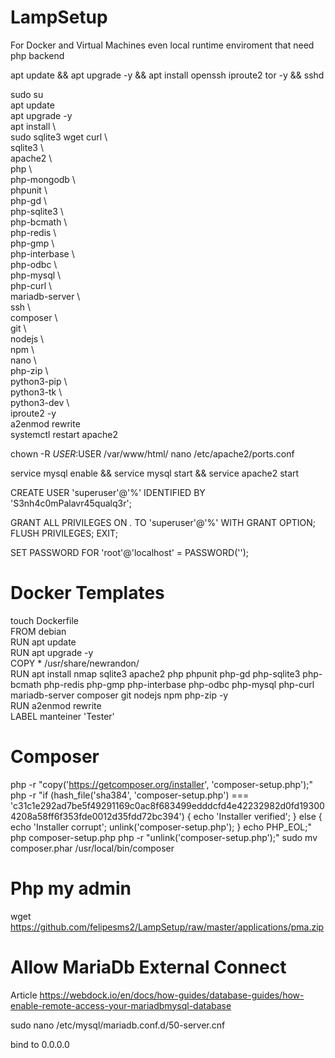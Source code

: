 # LampSetup
For Docker and Virtual Machines even local runtime enviroment that need php backend

  apt update && apt upgrade -y && apt install openssh iproute2 tor -y && sshd <br>      

  sudo su <br>
  apt update <br>
  apt upgrade -y <br>
  apt install \ <br>
  sudo sqlite3 wget curl \ <br>
  sqlite3 \ <br>
  apache2 \ <br>
  php \ <br>
  php-mongodb \ <br>
  phpunit \ <br>
  php-gd \ <br>
  php-sqlite3 \ <br>
  php-bcmath \ <br>
  php-redis \ <br>
  php-gmp \ <br>
  php-interbase \ <br>
  php-odbc \ <br>
  php-mysql \ <br>
  php-curl \ <br>
  mariadb-server \ <br>
  ssh \ <br>
  composer \ <br>
  git \ <br>
  nodejs \ <br>
  npm \ <br>
  nano \ <br>
  php-zip \ <br>
  python3-pip \ <br> 
  python3-tk \ <br>
  python3-dev \ <br>
  iproute2 -y <br> 
 a2enmod rewrite <br>
 systemctl restart apache2 <br>
 
 chown -R $USER:$USER /var/www/html/
nano /etc/apache2/ports.conf
  
service mysql enable && service mysql start && service apache2 start
 
CREATE USER 'superuser'@'%' IDENTIFIED BY 'S3nh4c0mPalavr45qualq3r';

GRANT ALL PRIVILEGES ON *.* TO 'superuser'@'%' WITH GRANT OPTION;
FLUSH PRIVILEGES;
EXIT;

SET PASSWORD FOR 'root'@'localhost' = PASSWORD('');

# Docker Templates

 
 
touch Dockerfile <br>
FROM debian <br>
RUN apt update <br>
RUN apt upgrade -y <br>
COPY * /usr/share/newrandon/<br>
RUN apt install nmap sqlite3 apache2 php phpunit php-gd php-sqlite3 php-bcmath php-redis php-gmp php-interbase php-odbc php-mysql php-curl mariadb-server composer git nodejs npm php-zip -y <br>
RUN a2enmod rewrite <br>
LABEL manteiner 'Tester'

# Composer 

php -r "copy('https://getcomposer.org/installer', 'composer-setup.php');"
php -r "if (hash_file('sha384', 'composer-setup.php') === 'c31c1e292ad7be5f49291169c0ac8f683499edddcfd4e42232982d0fd193004208a58ff6f353fde0012d35fdd72bc394') { echo 'Installer verified'; } else { echo 'Installer corrupt'; unlink('composer-setup.php'); } echo PHP_EOL;"
php composer-setup.php
php -r "unlink('composer-setup.php');"
sudo mv composer.phar /usr/local/bin/composer

# Php my admin

wget https://github.com/felipesms2/LampSetup/raw/master/applications/pma.zip

# Allow MariaDb External Connect

Article https://webdock.io/en/docs/how-guides/database-guides/how-enable-remote-access-your-mariadbmysql-database

sudo nano /etc/mysql/mariadb.conf.d/50-server.cnf

bind to 0.0.0.0


